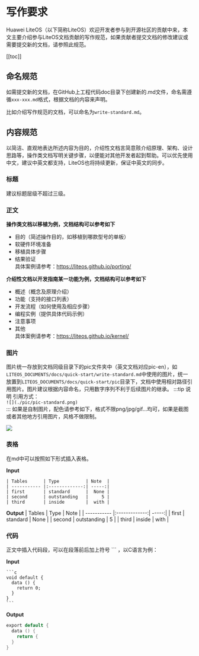 # 写作要求

Huawei LiteOS（以下简称LiteOS）欢迎开发者参与到开源社区的贡献中来，本文主要介绍参与LiteOS文档贡献的写作规范，如果贡献者提交文档的修改建议或需要提交新的文档，请参照此规范。

[[toc]]

## 命名规范

如需提交新的文档，在GitHub上工程代码doc目录下创建新的.md文件，命名需遵循`xxx-xxx.md`格式，根据文档的内容来声明。

比如介绍写作规范的文档，可以命名为`write-standard.md`。

## 内容规范

以简洁、直观地表达所述内容为目的，介绍性文档言简意赅介绍原理、架构、设计思路等，操作类文档写明关键步骤，以便能对其他开发者起到帮助。可以优先使用中文，建议中英文都支持，LiteOS也将持续更新，保证中英文的同步。

### 标题

建议标题层级不超过三级。

### 正文

**操作类文档以移植为例，文档结构可以参考如下**
* 目的（简述操作目的，如移植到哪款型号的单板）
* 软硬件环境准备
* 移植具体步骤
* 结果验证  
具体案例请参考：https://liteos.github.io/porting/

**介绍性文档以开发指南某一功能为例，文档结构可以参考如下**
* 概述（概念及原理介绍）
* 功能（支持的接口列表）
* 开发流程（如何使用及相应步骤）
* 编程实例（提供具体代码示例）
* 注意事项
* 其他  
具体案例请参考：https://liteos.github.io/kernel/

### 图片

图片统一存放到文档同级目录下的pic文件夹中（英文文档对应pic-en），如`LITEOS_DOCUMENTS/docs/quick-start/write-standard.md`中使用的图片，统一放置到`LITEOS_DOCUMENTS/docs/quick-start/pic`目录下，文档中使用相对路径引用图片。图片建议根据内容命名，只用数字序列不利于后续图片的继承。
:::tip 说明
引用方式：  
`![](./pic/pic-standard.png)`  
:::
如果是自制图片，配色请参考如下，格式不限png/jpg/gif...均可，如果是截图或者其他地方引用图片，风格不做限制。

![](./pic/pic-standard.png)


### 表格

在md中可以按照如下形式插入表格。  

**Input**
```
| Tables      | Type          | Note  |
| ----------- |:-------------:| -----:|
| first       | standard      |  None |
| second      | outstanding   |     5 |
| third       | inside        |  with |
```
**Output**
| Tables      | Type          | Note  |
| ----------- |:-------------:| -----:|
| first       | standard      |  None |
| second      | outstanding   |     5 |
| third       | inside        |  with |

### 代码

正文中插入代码段，可以在段落前后加上符号 ``` ，以C语言为例：

**Input**
````  
```c
void default {
  data () {
    return 0;
  }
}
```
````

**Output**
```c
export default {
  data () {
    return {
  }
}
```
